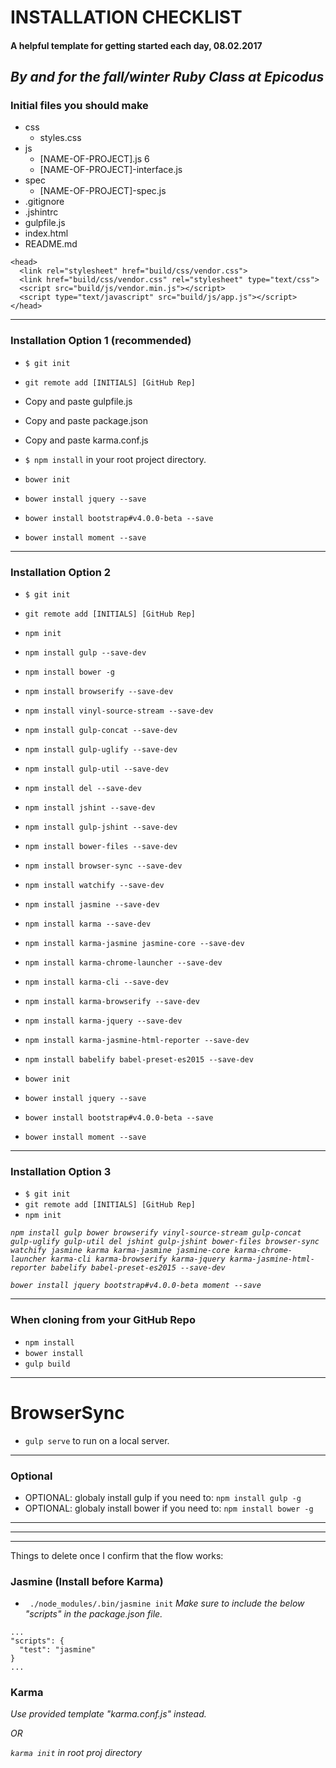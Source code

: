 # **INSTALLATION CHECKLIST**

#### A helpful template for getting started each day, 08.02.2017

## _By and for the fall/winter Ruby Class at Epicodus_

### Initial files you should make

* css
  * styles.css
* js
  * [NAME-OF-PROJECT].js 6
  * [NAME-OF-PROJECT]-interface.js
* spec
  * [NAME-OF-PROJECT]-spec.js
* .gitignore
* .jshintrc
* gulpfile.js
* index.html
* README.md


```
<head>
  <link rel="stylesheet" href="build/css/vendor.css">
  <link href="build/css/vendor.css" rel="stylesheet" type="text/css">
  <script src="build/js/vendor.min.js"></script>
  <script type="text/javascript" src="build/js/app.js"></script>
</head>
```
___
### Installation Option 1 (recommended)

* `$ git init`
* `git remote add [INITIALS] [GitHub Rep]`
* Copy and paste gulpfile.js
* Copy and paste package.json
* Copy and paste karma.conf.js
* `$ npm install` in your root project directory.

* `bower init`
* `bower install jquery --save`
* `bower install bootstrap#v4.0.0-beta --save`
* `bower install moment --save`
___
### Installation Option 2

* `$ git init`
* `git remote add [INITIALS] [GitHub Rep]`
* `npm init`
* `npm install gulp --save-dev`
* `npm install bower -g`
* `npm install browserify --save-dev`
* `npm install vinyl-source-stream --save-dev`
* `npm install gulp-concat --save-dev`
* `npm install gulp-uglify --save-dev`
* `npm install gulp-util --save-dev`
* `npm install del --save-dev`
* `npm install jshint --save-dev`
* `npm install gulp-jshint --save-dev`
* `npm install bower-files --save-dev`
* `npm install browser-sync --save-dev`
* `npm install watchify --save-dev`
* `npm install jasmine --save-dev`
* `npm install karma --save-dev`
* `npm install karma-jasmine jasmine-core --save-dev`
* `npm install karma-chrome-launcher --save-dev`
* `npm install karma-cli --save-dev`
* `npm install karma-browserify --save-dev`
* `npm install karma-jquery --save-dev`
* `npm install karma-jasmine-html-reporter --save-dev`
* `npm install babelify babel-preset-es2015 --save-dev`

* `bower init`
* `bower install jquery --save`
* `bower install bootstrap#v4.0.0-beta --save`
* `bower install moment --save`
___
### Installation Option 3

* `$ git init`
* `git remote add [INITIALS] [GitHub Rep]`
* `npm init`

_`npm install gulp bower browserify vinyl-source-stream gulp-concat gulp-uglify gulp-util del jshint gulp-jshint bower-files browser-sync watchify jasmine karma karma-jasmine jasmine-core karma-chrome-launcher karma-cli karma-browserify karma-jquery karma-jasmine-html-reporter babelify babel-preset-es2015 --save-dev`_

_`bower install jquery bootstrap#v4.0.0-beta moment --save`_
___
### When cloning from your GitHub Repo

* `npm install`
* `bower install`
* `gulp build`
___
# BrowserSync

* `gulp serve` to run on a local server.
___
### Optional

* OPTIONAL: globaly install gulp if you need to: `npm install gulp -g`
* OPTIONAL: globaly install bower if you need to: `npm install bower -g`


___
___
___

Things to delete once I confirm that the flow works:

### Jasmine (Install before Karma)
* ` ./node_modules/.bin/jasmine init`
_Make sure to include the below "scripts" in the package.json file._

```
...
"scripts": {
  "test": "jasmine"
}
...
```
### Karma
_Use provided template "karma.conf.js" instead._

_OR_

_`karma init` in root proj directory_
